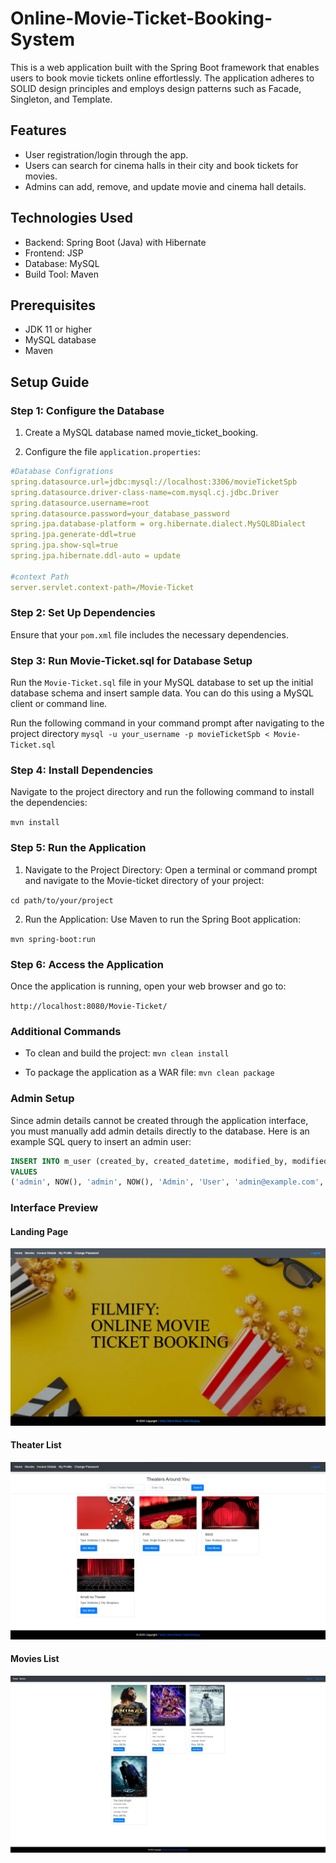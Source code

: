# Online-Movie-Ticket-Booking-System

This is a web application built with the Spring Boot framework that enables users to book movie tickets online effortlessly. The application adheres to SOLID design principles and employs design patterns such as Facade, Singleton, and Template.

## Features

* User registration/login through the app.
* Users can search for cinema halls in their city and book tickets for movies.
* Admins can add, remove, and update movie and cinema hall details.

## Technologies Used

* Backend: Spring Boot (Java) with Hibernate
* Frontend: JSP
* Database: MySQL
* Build Tool: Maven

## Prerequisites

* JDK 11 or higher
* MySQL database
* Maven

## Setup Guide
### Step 1: Configure the Database

1. Create a MySQL database named movie_ticket_booking.

2. Configure the file `application.properties`:
```yaml
#Database Configrations
spring.datasource.url=jdbc:mysql://localhost:3306/movieTicketSpb
spring.datasource.driver-class-name=com.mysql.cj.jdbc.Driver
spring.datasource.username=root
spring.datasource.password=your_database_password
spring.jpa.database-platform = org.hibernate.dialect.MySQL8Dialect
spring.jpa.generate-ddl=true
spring.jpa.show-sql=true
spring.jpa.hibernate.ddl-auto = update

#context Path 
server.servlet.context-path=/Movie-Ticket
```

### Step 2: Set Up Dependencies
Ensure that your `pom.xml` file includes the necessary dependencies.

### Step 3: Run Movie-Ticket.sql for Database Setup

Run the `Movie-Ticket.sql` file in your MySQL database to set up the initial database schema and insert sample data. You can do this using a MySQL client or command line.

Run the following command in your command prompt after navigating to the project directory
`mysql -u your_username -p movieTicketSpb < Movie-Ticket.sql`

### Step 4: Install Dependencies
Navigate to the project directory and run the following command to install the dependencies:

`mvn install`

### Step 5: Run the Application
1. Navigate to the Project Directory:
Open a terminal or command prompt and navigate to the Movie-ticket directory of your project:

`cd path/to/your/project`

2. Run the Application:
Use Maven to run the Spring Boot application:

`mvn spring-boot:run`

### Step 6: Access the Application
Once the application is running, open your web browser and go to:

`http://localhost:8080/Movie-Ticket/`

### Additional Commands

* To clean and build the project:
`mvn clean install`

* To package the application as a WAR file:
`mvn clean package`

### Admin Setup
Since admin details cannot be created through the application interface, you must manually add admin details directly to the database. Here is an example SQL query to insert an admin user:

```sql
INSERT INTO m_user (created_by, created_datetime, modified_by, modified_datetime, first_name, last_name, login, mobile_no, password, role_id) 
VALUES 
('admin', NOW(), 'admin', NOW(), 'Admin', 'User', 'admin@example.com', '1234567890', 'admin_password', 1);
```

### Interface Preview

#### Landing Page
![Landing Page](https://github.com/ArnabKarmakar1108/Online-Movie-Ticket-Booking-System/blob/main/Movie-ticket/images/landing_page.png?raw=true)

#### Theater List
![Theater List](https://github.com/ArnabKarmakar1108/Online-Movie-Ticket-Booking-System/blob/main/Movie-ticket/images/Theater%20List.png?raw=true)

#### Movies List
![Movies List](https://github.com/ArnabKarmakar1108/Online-Movie-Ticket-Booking-System/blob/main/Movie-ticket/images/Movie%20List.png?raw=true)





